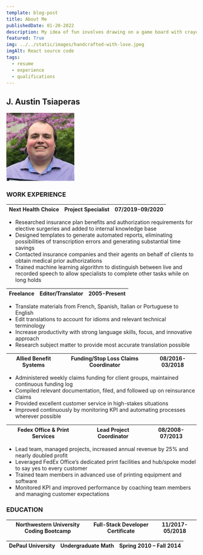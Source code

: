 ```yaml
---
template: blog-post
title: About Me
publishedDate: 01-20-2022
description: My idea of fun involves drawing on a game board with crayon and creating an imaginary railway empire in a tolkeinesque fantasy world. I legitimately enjoy arithmetic. I think solving that one problem with my code that kept it from working is a rush that no roller coaster can compete with. I would rather spend 8 hours a day staring at a black screen with white text than spend 15 minutes on the phone. I will convince you to play my train game, and you will have a good time. That's who I am.
featured: True
img: ../../static/images/handcrafted-with-love.jpeg
imgAlt: React source code
tags:
  - resume
  - experience
  - qualifications
---
```

## J. Austin Tsiaperas
<img src="../../static/images/headshot.png" alt="an image of J.Austin Tsiaperas' head and upper chest"></img>
### WORK EXPERIENCE

| Next Health Choice   |   Project Specialist     |   07/2019-09/2020 |
| -------------------- | ------------------------ | ----------------- | 
* Researched insurance plan benefits and authorization requirements for elective surgeries and added to internal knowledge base
* Designed templates to generate automated reports, eliminating possibilities of transcription errors and generating substantial time savings 
* Contacted insurance companies and their agents on behalf of clients to obtain medical prior authorizations 
* Trained machine learning algorithm to distinguish between live and recorded speech to allow specialists to complete other tasks while on long holds 

| Freelance   |  Editor/Translator   |  2005-Present |
| ----------- | -------------------- | ------------- | 
* Translate materials from French, Spanish, Italian or Portuguese to English 
* Edit translations to account for idioms and relevant technical terminology 
* Increase productivity with strong language skills, focus, and innovative approach 
* Research subject matter to provide most accurate translation possible 

| Allied Benefit Systems | Funding/Stop Loss Claims Coordinator | 08/2016-03/2018 |
| ---------------------- | ------------------------------------ | --------------- | 
* Administered weekly claims funding for client groups, maintained continuous funding log 
* Compiled relevant documentation, filed, and followed up on reinsurance claims 
* Provided excellent customer service in high-stakes situations 
* Improved continuously by monitoring KPI and automating processes wherever possible 

| Fedex Office & Print Services | Lead Project Coordinator | 08/2008-07/2013 |
| ----------------------------- | ------------------------ | --------------- | 
* Lead team, managed projects, increased annual revenue by 25% and nearly doubled profit 
* Leveraged FedEx Office’s dedicated print facilities and hub/spoke model to say yes to every customer 
* Trained team members in advanced use of printing equipment and software 
* Monitored KPI and improved performance by coaching team members and managing customer expectations 

### EDUCATION 

| Northwestern University Coding Bootcamp | Full-Stack Developer Certificate | 11/2017-05/2018 |
| --------------------------------------- | -------------------------------- | ------------ | 

| DePaul University | Undergraduate Math | Spring 2010 – Fall 2014 |
| ----------------- | ------------------ | ----------------------- | 
